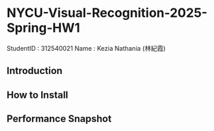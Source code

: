 # NYCU-Visual-Recognition-2025-Spring-HW1
StudentID  : 312540021
Name       : Kezia Nathania (林紀霞)

## Introduction

## How to Install

## Performance Snapshot
